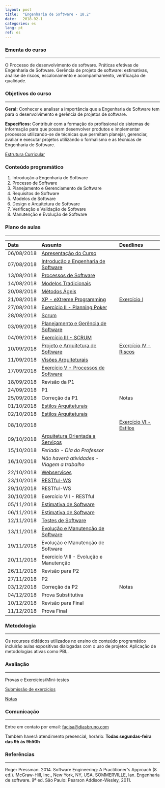 ```yaml
---
layout: post
title:  "Engenharia de Software - 18.2"
date:   2018-02-1
categories: es
lang: pt
ref: es
---
```


### Ementa do curso
___
O Processo de desenvolvimento de software. Práticas efetivas de Engenharia de Software. Gerência de projeto de software: estimativas, análise de riscos, escalonamento e acompanhamento, verificação de qualidade.

### Objetivos do curso
___
**Geral:**
Conhecer e analisar a importância que a Engenharia de Software tem para o desenvolvimento e gerência de projetos de software.

**Específicos:**
Contribuir com a formação do profissional de sistemas de informação para que possam desenvolver produtos e implementar processos utilizando-se de técnicas que permitam planejar, gerenciar, avaliar e executar projetos utilizando o formalismo e as técnicas de Engenharia de Software.

[Estrutura Curricular](https://drive.google.com/file/d/0B9oADRpZVGECMmQ4WV83YVlRRGs/view?usp=sharing)

### Conteúdo programático

1. Introdução a Engenharia de Software
2. Processo de Software
3. Planejamento e Gerenciamento de Software
4. Requisitos de Software
5. Modelos de Software
6. Design e Arquitetura de Software
7. Verificação e Validação de Software
8. Manutenção e Evolução de Software

### Plano de aulas
___

| Data	| Assunto | Deadlines
| :------- | :------ | :------ |
| 06/08/2018 | [Apresentação do Curso](https://docs.google.com/presentation/d/1EeiAs1zpZIVcpZs-dTG1XUrIcHUDLj1OX2s7mMRZ-EE/preview?slide=id.p)
| 07/08/2018 | [Introdução a Engenharia de Software](https://docs.google.com/presentation/d/1MpTzyG-HIsgblINqmwI6ZUgBZpQtntCmLt2xW3B0bzQ/preview?slide=id.p)
| 13/08/2018 | [Processos de Software](https://docs.google.com/presentation/d/1T7QVD7NGVuixsGoti4DuAxPNHesppzxKn3N5dKxITg4/preview?slide=id.p)
| 14/08/2018 | [Modelos Tradicionais](https://drive.google.com/file/d/0B9oADRpZVGECZ1FLYVpjVDJucXM/view)
| 20/08/2018 | [Métodos Ágeis](https://docs.google.com/presentation/d/1UXdy3f8LKhmNaTEYKBRrpA-r8x2oVRImHJO9doxnvPs/preview?slide=id.p)
| 21/08/2018 | [XP - eXtreme Programming](https://docs.google.com/presentation/d/1KMGdK1x24Ss09VyN1CS594acXgSVzeh6iDL28CrV-84/preview?slide=id.p) | [Exercício I](https://docs.google.com/document/d/19yfIzPlFD7Om8dQLwk1JcN3RS-hm_lhnAbo8MXfTcBE/edit)
| 27/08/2018 | [Exercício II - Planning Poker](https://docs.google.com/document/d/17R8M94KQCSS2M6cvwuJ3EkOUePQ757To0SktNJ8K9Bo/preview)
| 28/08/2018 | [Scrum](https://docs.google.com/presentation/d/1-z2AA9P9zPeFosqYF6l8mFGdsfebrcZYQwEsV-mx3og/preview)
| 03/09/2018 | [Planejamento e Gerência de Software](https://docs.google.com/presentation/d/18faSVdt8FJvQ3auvuE8wmknEmbm-vSWC5NMcURvXmeg/preview)
| 04/09/2018 | [Exercício III - SCRUM](https://docs.google.com/document/d/1OMMDqnMnEYWBRxca792mOu7Hfm0rw-4y_R6lPrXxOEM/preview)
| 10/09/2018 | [Projeto e Arquitetura de Software](https://docs.google.com/presentation/d/1Yi9G73BHUs0iYN0EzMMNySMnqM6xFgzztBBUJF0dgeU/preview) | [Exercício IV - Riscos](https://docs.google.com/document/d/1JOzH7wBeOv5UZKp2kOC7kjPYLMhLEsyOPX09Ll7SjUk/preview)
| 11/09/2018 | [Visões Arquiteturais](https://docs.google.com/presentation/d/1aVybcJvidx6Y3tH22d1dvan6wLKf5jnRZ813hIA9_sM/preview#slide=id.p)
| 17/09/2018 | [Exercício V - Processos de Software](https://docs.google.com/document/d/1jzsq9HC77qlm0vzsW00kZTXrhzneFOF9sWUVmms1h9E/preview)
| 18/09/2018 | Revisão da P1
| 24/09/2018 | P1
| 25/09/2018 | Correção da P1 | Notas
| 01/10/2018 | [Estilos Arquiteturais](https://docs.google.com/presentation/d/10p-8qDjOJnVILCnqXGSAa6WQtqNvs1fPJGowEm5ZzU0/preview)
| 02/10/2018 | [Estilos Arquiteturais](https://docs.google.com/presentation/d/1M89AdJQvLjIxHCi5iabz_y2hY3f326ASCnR-NoeshGQ/preview#slide=id.p)
| 08/10/2018 | | [Exercício VI - Estilos](https://docs.google.com/document/d/1xaN7U_E7wyhkOWyIMHxVYCAYa1ONxxwZH-g4a4cB-4U/preview#)
| 09/10/2018 | [Arquitetura Orientada a Serviços](https://docs.google.com/presentation/d/1JjyXKchZyamzeqIQ8F5afIgJjh078Vo9SxvB-SYsly0/preview?slide=id.p)
| 15/10/2018 | _Feriado - Dia do Professor_
| 16/10/2018 | _Não haverá atividades - Viagem a trabalho_
| 22/10/2018 | [Webservices](https://docs.google.com/presentation/d/1nzSwlsNYcZsbC8AV5KOOmwxnW_Y7yh1s2jgNvpNCUqA/preview#slide=id.p)
| 23/10/2018 | [RESTful-WS](https://docs.google.com/presentation/d/1IRTMxNFxIdl4DBu0m7YIL4vJqsfYahnJP6b8jnJTG4o/preview#slide=id.p)
| 29/10/2018 | RESTful-WS
| 30/10/2018 | Exercício VII - RESTful
| 05/11/2018 | [Estimativa de Software](https://docs.google.com/presentation/d/1sZfLM06HGiJ-KSzPWrzGY52JzkJwPAKpaiDMx2OdkGA/preview#slide=id.p3)
| 06/11/2018 | [Estimativa de Software](https://docs.google.com/presentation/d/1sZfLM06HGiJ-KSzPWrzGY52JzkJwPAKpaiDMx2OdkGA/preview#slide=id.p3)
| 12/11/2018 | [Testes de Software](https://docs.google.com/presentation/d/1LLgk0BBrvc-0NJSfSNBONPc9HpKYOStURZI9V6iha6A/preview?slide=id.p)
| 13/11/2018 | [Evolução e Manutenção de Software](https://docs.google.com/presentation/d/1slt8kz_euUt8GytvdSW-L6v3gxNd3OyssQZjnyPhars/preview?slide=id.p3)
| 19/11/2018 | Evolução e Manutenção de Software
| 20/11/2018 | Exercicío VIII - Evolução e Manutenção
| 26/11/2018 | Revisão para P2
| 27/11/2018 | P2
| 03/12/2018 | Correção da P2 | Notas
| 04/12/2018 | Prova Substitutiva
| 10/12/2018 | Revisão para Final
| 11/12/2018 | Prova Final

### Metodologia
___
Os recursos didáticos utilizados no ensino do conteúdo programático incluirão aulas expositivas dialogadas com o uso de projetor. Aplicação de metodologias ativas como PBL.

### Avaliação
___
Provas e Exercícios/Mini-testes

[Submissão de exercícios](https://docs.google.com/forms/d/e/1FAIpQLSde_5OkaejIMc62rhXTwNutRpRxOoQoo2-KvfBQD-x9c35kew/viewform)

[Notas](https://docs.google.com/spreadsheets/d/1xsQj8Xu_tM7wQ7w1Ov_kfKOy7C8A0c4OG1azCd2wXL8/preview#gid=0)

### Comunicação
___
Entre em contato por email: facisa@diasbruno.com

Também haverá atendimento presencial, horário: **Todas segundas-feira das 9h às 9h50h**

### Referências
___

Roger Pressman. 2014. Software Engineering: A Practitioner's Approach (8 ed.). McGraw-Hill, Inc., New York, NY, USA.
SOMMERVILLE, Ian. Engenharia de software. 9ª ed. São Paulo: Pearson Addison-Wesley, 2011.

